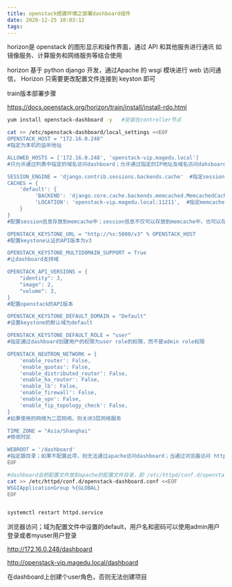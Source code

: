 ```yaml
---
title: openstack搭建环境之部署dashboard组件
date: 2020-12-25 10:03:12
tags:
---
```




horizon是 openstack 的图形显示和操作界面，通过 API 和其他服务进行通讯 如镜像服务、计算服务和网络服务等结合使用 

horizon 基于 python django 开发，通过Apache 的 wsgi 模块进行 web 访问通信， Horizon 只需要更改配置文件连接到 keyston 即可

train版本部署步骤

https://docs.openstack.org/horizon/train/install/install-rdo.html

<!--more-->

```bash
yum install openstack-dashboard -y   #安装在controller节点

cat >> /etc/openstack-dashboard/local_settings <<EOF
OPENSTACK_HOST = "172.16.0.248"   
#指定为本机的监听地址

ALLOWED_HOSTS = ['172.16.0.248', 'openstack-vip.magedu.local']
#只允许通过列表中指定的域名访问dashboard；允许通过指定的IP地址及域名访问dahsboard；['*']表示允许所有域名

SESSION_ENGINE = 'django.contrib.sessions.backends.cache'  #指定session引擎
CACHES = {
    'default': {
         'BACKEND': 'django.core.cache.backends.memcached.MemcachedCache',
         'LOCATION': 'openstack-vip.magedu.local:11211',  #指定memcache地址及端口
    } 
}
#配置session信息存放到memcache中；session信息不仅可以存放到memcache中，也可以存放到其他地方，参考文档：https://docs.openstack.org/horizon/latest/admin/sessions.html

OPENSTACK_KEYSTONE_URL = "http://%s:5000/v3" % OPENSTACK_HOST
#配置keystone认证的API版本为v3

OPENSTACK_KEYSTONE_MULTIDOMAIN_SUPPORT = True
#让dashboard支持域

OPENSTACK_API_VERSIONS = {
    "identity": 3,
    "image": 2,
    "volume": 3,
}
#配置openstack的API版本

OPENSTACK_KEYSTONE_DEFAULT_DOMAIN = "Default"
#设置keystone的默认域为default

OPENSTACK_KEYSTONE_DEFAULT_ROLE = "user"
#指定通过dashboard创建用户的权限为user role的权限，而不是admin role权限

OPENSTACK_NEUTRON_NETWORK = {
    'enable_router': False,
    'enable_quotas': False,     
    'enable_distributed_router': False,
    'enable_ha_router': False,
    'enable_lb': False,
    'enable_firewall': False,
    'enable_vpn': False,
    'enable_fip_topology_check': False,
}
#如果使用的网络为二层网络，则关闭3层网络服务

TIME_ZONE = "Asia/Shanghai"
#修改时区

WEBROOT = '/dashboard'
#指定跟目录；如果不配置此项，则无法通过apache访问dashboard；当通过浏览器访问 http://172.16.0.248/dashboard 时会报404错误；告诉django程序，根目录为/dashboard，否则就会到 / 目录下做认证
EOF

#dashboard会把配置文件放到apache的配置文件目录，即 /etc/httpd/conf.d/openstack-dashboard.conf,并监听在80
cat >> /etc/httpd/conf.d/openstack-dashboard.conf <<EOF
WSGIApplicationGroup %{GLOBAL}
EOF


systemctl restart httpd.service  

```

浏览器访问；域为配置文件中设置的default，用户名和密码可以使用admin用户登录或者myuser用户登录

http://172.16.0.248/dashboard

http://openstack-vip.magedu.local/dashboard        

在dashboard上创建个user角色，否则无法创建项目

